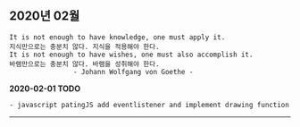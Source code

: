 ## 2020년 02월

    It is not enough to have knowledge, one must apply it. 
    지식만으로는 충분치 않다. 지식을 적용해야 한다.
    It is not enough to have wishes, one must also accomplish it.
    바램만으로는 충분치 않다. 바램을 성취해야 한다.
                    - Johann Wolfgang von Goethe -

**2020-02-01 TODO**

    - javascript patingJS add eventlistener and implement drawing function 


<hr>
